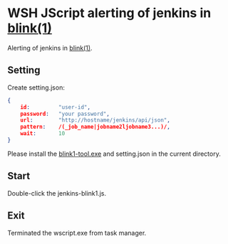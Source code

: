 WSH JScript alerting of jenkins in [blink(1)](http://thingm.com/products/blink-1.html)
==================


Alerting of jenkins in [blink(1)](http://thingm.com/products/blink-1.html).


Setting
-------

Create setting.json:
```json
{
	id:			"user-id",
	password:	"your password",
	url:		"http://hostname/jenkins/api/json", 
	pattern:	/(_job_name|jobname2ljobname3...)/,
	wait:		10
}
```

Please install the [blink1-tool.exe](http://thingm.com/blink1/downloads/blink1-tool-win.zip) and setting.json in the current directory.

Start
-----

Double-click the jenkins-blink1.js.


Exit
----

Terminated the wscript.exe from task manager.
